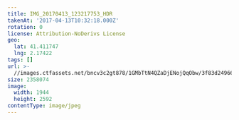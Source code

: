 ```yaml
---
title: IMG_20170413_123217753_HDR
takenAt: '2017-04-13T10:32:18.000Z'
rotation: 0
license: Attribution-NoDerivs License
geo:
  lat: 41.411747
  lng: 2.17422
tags: []
url: >-
  //images.ctfassets.net/bncv3c2gt878/1GMbTtN4QZaDjENojQqObw/3f83d24966aa1105001824105d19c463/img_20170413_123217753_hdr_33720231710_o
size: 2358074
image:
  width: 1944
  height: 2592
contentType: image/jpeg
---
```


